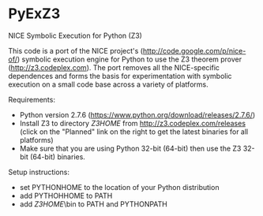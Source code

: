 PyExZ3
======

NICE Symbolic Execution for Python (Z3)

This code is a port of the NICE project's (http://code.google.com/p/nice-of/) 
symbolic execution engine for Python to use the Z3 theorem prover (http://z3.codeplex.com).
The port removes all the NICE-specific dependences and forms the basis for
experimentation with symbolic execution on a small code base across
a variety of platforms.

Requirements:

- Python version 2.7.6 (https://www.python.org/download/releases/2.7.6/)
- Install Z3 to directory *Z3HOME* from http://z3.codeplex.com/releases (click on the "Planned" link on the right to get the latest binaries for all platforms)
- Make sure that you are using Python 32-bit (64-bit) then use the Z3 32-bit (64-bit) binaries.

Setup instructions:

- set PYTHONHOME to the location of your Python distribution
- add PYTHOHHOME to PATH
- add *Z3HOME*\bin to PATH and PYTHONPATH
